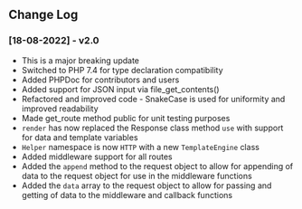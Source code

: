 ## Change Log


### [18-08-2022] - v2.0
- This is a major breaking update
- Switched to PHP 7.4 for type declaration compatibility
- Added PHPDoc for contributors and users
- Added support for JSON input via file_get_contents()
- Refactored and improved code - SnakeCase is used for uniformity and improved readability
- Made get_route method public for unit testing purposes
- `render` has now replaced the Response class method `use` with support for data and template variables
- `Helper` namespace is now `HTTP` with a new `TemplateEngine` class
- Added middleware support for all routes
- Added the `append` method to the request object to allow for appending of data to the request object for use in the middleware functions
- Added the `data` array to the request object to allow for passing and getting of data to the middleware and callback functions